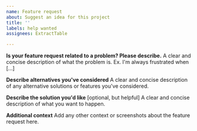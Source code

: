 ```yaml
---
name: Feature request
about: Suggest an idea for this project
title: ''
labels: help wanted
assignees: ExtractTable

---
```


**Is your feature request related to a problem? Please describe.**
A clear and concise description of what the problem is. Ex. I'm always frustrated when [...]


**Describe alternatives you've considered**
A clear and concise description of any alternative solutions or features you've considered.

**Describe the solution you'd like** [optional, but helpful]
A clear and concise description of what you want to happen.


**Additional context**
Add any other context or screenshots about the feature request here.
